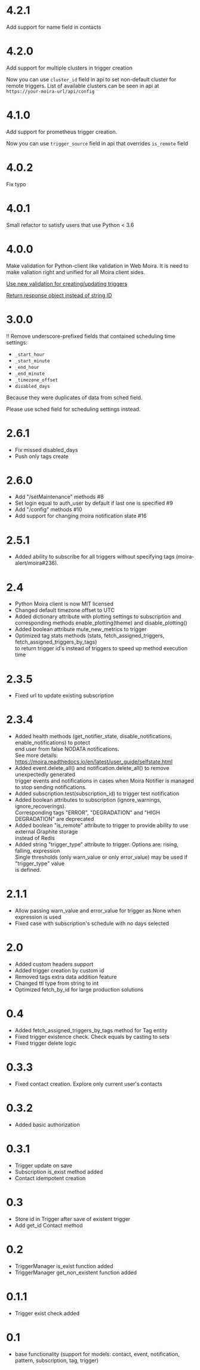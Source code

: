 # 4.2.1

Add support for name field in contacts

# 4.2.0

Add support for multiple clusters in trigger creation

Now you can use `cluster_id` field in api to set non-default cluster for remote triggers. List of available clusters can be seen in api at `https://your-moira-url/api/config`

# 4.1.0

Add support for prometheus trigger creation.

Now you can use `trigger_source` field in api that overrides `is_remote` field

# 4.0.2

Fix typo

# 4.0.1

Small refactor to satisfy users that use Python < 3.6

# 4.0.0

Make validation for Python-client like validation in Web Moira. It is need to make valiation right and unified for all Moira client sides.

[Use new validation for creating/updating triggers](https://github.com/moira-alert/python-moira-client/commit/3edb4c720d4b80ae8a4bd6117cb2b9cf0c5bec16)

[Return response object instead of string ID](https://github.com/moira-alert/python-moira-client/commit/5f2bccdd11d6ef6a2a548b9c7072037ebf0445c0)

# 3.0.0

‼️ Remove underscore-prefixed fields that contained scheduling time settings:

- `_start_hour`
- `_start_minute`
- `_end_hour`
- `_end_minute`
- `_timezone_offset`
- `disabled_days`

Because they were duplicates of data from sched field.

Please use sched field for scheduling settings instead.

# 2.6.1

- Fix missed disabled_days
- Push only tags create

# 2.6.0
- Add "/setMaintenance" methods #8
- Set login equal to auth_user by default if last one is specified #9
- Add "/config" methods #10
- Add support for changing moira notification state #16

# 2.5.1
- Added ability to subscribe for all triggers without specifying tags (moira-alert/moira#236).

# 2.4

- Python Moira client is now MIT licensed
- Changed default timezone offset to UTC
- Added dictionary attribute with plotting settings to subscription and<br/>
  corresponding methods enable_plotting(theme) and disable_plotting()
- Added boolean attribute mute_new_metrics to trigger
- Optimized tag stats methods (stats, fetch_assigned_triggers, fetch_assigned_triggers_by_tags)<br/>
to return trigger id's instead of triggers to speed up method execution time

# 2.3.5
- Fixed url to update existing subscription

# 2.3.4

- Added health methods (get_notifier_state, disable_notifications, enable_notifications) to potect<br/>
  end user from false NODATA notifications. <br/>
  See more details: https://moira.readthedocs.io/en/latest/user_guide/selfstate.html
- Added event.delete_all() and notification.delete_all() to remove unexpectedly generated<br/>
  trigger events and notifications in cases when Moira Notifier is managed to stop sending notifications.
- Added subscription.test(subscription_id) to trigger test notification
- Added boolean attributes to subscription (ignore_warnings, ignore_recoverings).<br/>
  Corresponding tags "ERROR", "DEGRADATION" and "HIGH DEGRADATION" are deprecated
- Added boolean "is_remote" attribute to trigger to provide ability to use external Graphite storage<br/>
  instead of Redis
- Added string "trigger_type" attribute to trigger. Options are: rising, falling, expression<br/>
  Single thresholds (only warn_value or only error_value) may be used if "trigger_type" value<br/>
  is defined.

# 2.1.1
- Allow passing warn_value and error_value for trigger as None when expression is used
- Fixed case with subscription's schedule with no days selected

# 2.0
- Added custom headers support
- Added trigger creation by custom id
- Removed tags extra data addition feature
- Changed ttl type from string to int
- Optimized fetch_by_id for large production solutions

# 0.4
- Added fetch_assigned_triggers_by_tags method for Tag entity
- Fixed trigger existence check. Check equals by casting to sets
- Fixed trigger delete logic

# 0.3.3
- Fixed contact creation. Explore only current user's contacts

# 0.3.2
- Added basic authorization

# 0.3.1
- Trigger update on save
- Subscription is_exist method added
- Contact idempotent creation

# 0.3
- Store id in Trigger after save of existent trigger
- Add get_id Contact method

# 0.2
- TriggerManager is_exist function added
- TriggerManager get_non_existent function added

# 0.1.1
- Trigger exist check added

# 0.1
- base functionality (support for models: contact, event, notification, pattern, subscription, tag, trigger)
